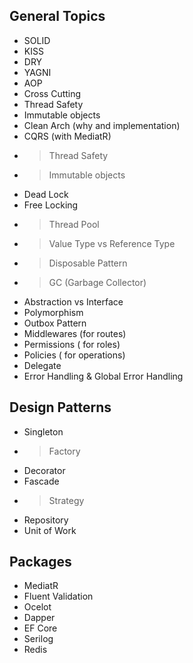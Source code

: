 ## General Topics

- SOLID
- KISS
- DRY
- YAGNI
- AOP
- Cross Cutting
- Thread Safety
- Immutable objects
- Clean Arch (why and implementation)
- CQRS (with MediatR)
- > Thread Safety
- > Immutable objects
- Dead Lock
- Free Locking
- > Thread Pool
- > Value Type vs Reference Type
- > Disposable Pattern
- > GC (Garbage Collector)
- Abstraction vs Interface
- Polymorphism
- Outbox Pattern
- Middlewares (for routes)
- Permissions ( for roles)
- Policies ( for operations)
- Delegate
- Error Handling & Global Error Handling

## Design Patterns

- Singleton
- > Factory
- Decorator
- Fascade
- > Strategy
- Repository
- Unit of Work

## Packages

- MediatR
- Fluent Validation
- Ocelot
- Dapper
- EF Core
- Serilog
- Redis
